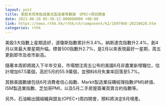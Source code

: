 ```yaml
---
layout: post
title: 美股本周焦點就業及製造業等數據　OPEC+周四開會
date: 2021-06-28 05:38:12.000000000 +08:00
link: https://news.rthk.hk/rthk/ch/component/k2/1597968-20210628.htm
categories: rthk
---
```


美股3大指數上星期造好，道瓊斯指數累計升3.4%。納斯達克指數升2.4%，創4月以來最大單星期升幅。標普500指數升2.7%，是2月以來表現最好一星期，周五更創即市及收市新高。

隨著本周即將踏入下半年交易，市場關注周五公布的美國6月非農業新增職位，估計增加67.5萬個，高於5月的55.9萬個，並預料6月失業率回落至5.7%。

其餘美國數據包括6月消費者信心指數、Markit製造業採購經理指數(PMI)終值、ISM製造業指數、芝加哥PMI，以及5月二手房屋簽署買賣合約指數等。

另外，石油輸出國組織與盟友(OPEC+)周四開會，預料將決定8月增產。
